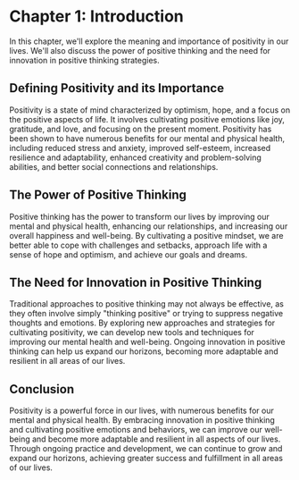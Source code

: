 Chapter 1: Introduction
=======================

In this chapter, we'll explore the meaning and importance of positivity in our lives. We'll also discuss the power of positive thinking and the need for innovation in positive thinking strategies.

Defining Positivity and its Importance
--------------------------------------

Positivity is a state of mind characterized by optimism, hope, and a focus on the positive aspects of life. It involves cultivating positive emotions like joy, gratitude, and love, and focusing on the present moment. Positivity has been shown to have numerous benefits for our mental and physical health, including reduced stress and anxiety, improved self-esteem, increased resilience and adaptability, enhanced creativity and problem-solving abilities, and better social connections and relationships.

The Power of Positive Thinking
------------------------------

Positive thinking has the power to transform our lives by improving our mental and physical health, enhancing our relationships, and increasing our overall happiness and well-being. By cultivating a positive mindset, we are better able to cope with challenges and setbacks, approach life with a sense of hope and optimism, and achieve our goals and dreams.

The Need for Innovation in Positive Thinking
--------------------------------------------

Traditional approaches to positive thinking may not always be effective, as they often involve simply "thinking positive" or trying to suppress negative thoughts and emotions. By exploring new approaches and strategies for cultivating positivity, we can develop new tools and techniques for improving our mental health and well-being. Ongoing innovation in positive thinking can help us expand our horizons, becoming more adaptable and resilient in all areas of our lives.

Conclusion
----------

Positivity is a powerful force in our lives, with numerous benefits for our mental and physical health. By embracing innovation in positive thinking and cultivating positive emotions and behaviors, we can improve our well-being and become more adaptable and resilient in all aspects of our lives. Through ongoing practice and development, we can continue to grow and expand our horizons, achieving greater success and fulfillment in all areas of our lives.
